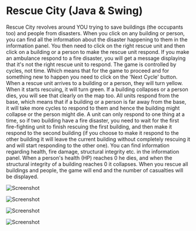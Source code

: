 # Rescue City (Java & Swing)

Rescue City revolves around YOU trying to save buildings (the occupants too) and people from disasters. When you click on any building or person, you can find all the information about the disaster happening to them in the information panel. You then need to click on the right rescue unit and then click on a building or a person to make the rescue unit respond. If you make an ambulance respond to a fire disaster, you will get a message displaying that it's not the right rescue unit to respond.
The game is controlled by cycles, not time. Which means that for the game to proceed and for something new to happen you need to click on the 'Next Cycle' button.
When a rescue unit arrives to a building or a person, they will turn yellow. When it starts rescuing, it will turn green. If a building collapses or a person dies, you will see that clearly on the map too. All units respond from the base, which means that if a building or a person is far away from the base, it will take more cycles to respond to them and hence the building might collapse or the person might die. A unit can only respond to one thing at a time, so if two building have a fire disaster, you need to wait for the first fire-fighting unit to finish rescuing the first building, and then make it respond to the second building (if you choose to make it respond to the other building it will leave the current building without completely rescuing it and will start responding to the other one). You can find information regarding health, fire damage, structural integrity etc. in the information panel. When a person's health (HP) reaches 0 he dies, and when the structural integrity of a building reaches 0 it collapses. 
When you rescue all buildings and people, the game will end and the number of casualties will be displayed.

![Screenshot](https://github.com/danielashrafk/rescue-city/blob/master/RescueSimulation-M2/r2.png)

![Screenshot](https://github.com/danielashrafk/rescue-city/blob/master/RescueSimulation-M2/r1.png)

![Screenshot](https://github.com/danielashrafk/rescue-city/blob/master/RescueSimulation-M2/r3.png)

![Screenshot](https://github.com/danielashrafk/rescue-city/blob/master/RescueSimulation-M2/r4.png)
